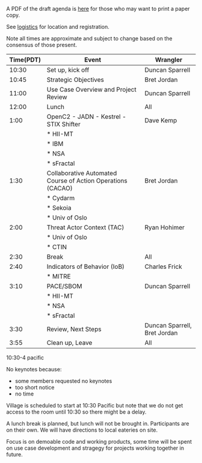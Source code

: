 A PDF of the draft agenda is 
[here](./CASP%20Village%20Draft%20Agenda.pdf)
for those who may want to print a paper copy.

See [logistics](./logistics.md) for location and registration.

Note all times are approximate and subject to change
based on the consensus of those present.

| Time(PDT) | Event | Wrangler |
| --- | --- | --- |
| 10:30 | Set up, kick off | Duncan Sparrell |
| 10:45 | Strategic Objectives | Bret Jordan |
| 11:00 | Use Case Overview and Project Review | Duncan Sparrell |
| 12:00 | Lunch | All |
| 1:00 | OpenC2 - JADN - Kestrel - STIX Shifter | Dave Kemp |
| | * HII-MT | |
| | * IBM | |
| | * NSA | |
| | * sFractal | |
| 1:30 | Collaborative Automated Course of Action Operations (CACAO) | Bret Jordan |
| | * Cydarm | |
| | * Sekoia | |
| | * Univ of Oslo | |
| 2:00 | Threat Actor Context (TAC) | Ryan Hohimer |
| | * Univ of Oslo| |
| | * CTIN| |
| 2:30 | Break | All |
| 2:40 | Indicators of Behavior (IoB) | Charles Frick |
| | * MITRE | |
| 3:10 | PACE/SBOM | Duncan Sparrell |
| | * HII-MT | |
| | * NSA| |
| | * sFractal | |
| 3:30 | Review, Next Steps | Duncan Sparrell, Bret Jordan |
| 3:55 | Clean up, Leave | All |

10:30-4 pacific

No keynotes because:
- some members requested no keynotes
- too short notice
- no time

Village is scheduled to start at 10:30 Pacific 
but note that we do not get access to the room
until 10:30 so there might be a delay.

A lunch break is planned, but lunch will not be brought in.
Participants are on their own.
We will have directions to local eateries on site.

Focus is on demoable code and working products,
some time will be spent on use case development
and stragegy for projects working together in future.
